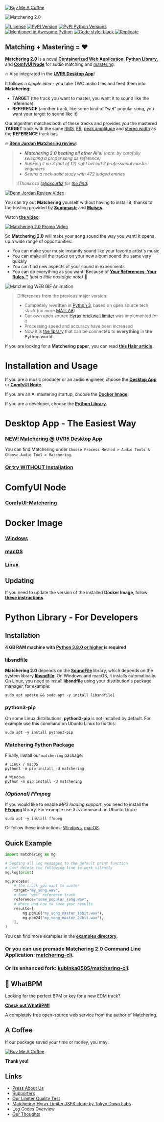 [![Buy Me A Coffee](https://www.buymeacoffee.com/assets/img/custom_images/orange_img.png)](https://t.me/tribute/app?startapp=de85)

![Matchering 2.0](https://raw.githubusercontent.com/sergree/matchering/master/images/logo.png)

[![License](https://img.shields.io/pypi/l/matchering.svg)](https://pypi.python.org/pypi/matchering/)
[![PyPI Version](https://badge.fury.io/py/matchering.svg)](https://badge.fury.io/py/matchering)
[![PyPI Python Versions](https://img.shields.io/pypi/pyversions/matchering.svg)](https://pypi.python.org/pypi/matchering/)
[![Mentioned in Awesome Python](https://awesome.re/mentioned-badge.svg)](https://github.com/vinta/awesome-python)
[![Code style: black](https://img.shields.io/badge/code%20style-black-000000.svg)](https://github.com/psf/black)
[![Replicate](https://replicate.com/jimothyjohn/matchering/badge)](https://replicate.com/jimothyjohn/matchering)

## Matching + Mastering = ❤️

**[Matchering 2.0]** is a novel **[Containerized Web Application](#docker-image)**, **[Python Library][PyPI]**, and **[ComfyUI Node](#comfyui-node)** for audio matching and [mastering].

🔥 Also integrated in the **[UVR5 Desktop App](https://ultimatevocalremover.com/)**!

It follows a *simple idea* - you take TWO audio files and feed them into **Matchering**: 
- **TARGET** (the track you want to master, you want it to sound like the reference)
- **REFERENCE** (another track, like some kind of "wet" popular song, you want your target to sound like it)

Our algorithm matches both of these tracks and provides you the mastered **TARGET** track with the same [RMS], [FR], [peak amplitude] and [stereo width] as the **REFERENCE** track has.

🔥 **[Benn Jordan Matchering review][BennVideo]**:
> - ***Matchering 2.0 beating all other AI's**! (note: by carefully selecting a proper song as reference)*
> - *Ranking it no.3 (out of 12) right behind 2 professional master engineers*
> - *Seems a rock-solid study with 472 judged entries*
> 
> *(Thanks to [@bascurtiz](https://github.com/bascurtiz) for [the find](https://github.com/sergree/matchering/issues/59))*

[![Benn Jordan Review Video](http://i3.ytimg.com/vi/wZRV2H4PK0Q/hqdefault.jpg)][BennVideo]

You can try out **Matchering** yourself without having to install it, thanks to the hosting provided by **[Songmastr](https://www.songmastr.com/)** and **[Moises](https://moises.ai/)**.

Watch **[the video][Video]**:

[![Matchering 2.0 Promo Video](http://img.youtube.com/vi/8Su5STDYfcA/0.jpg)][Video]

So **Matchering 2.0** will make your song sound the way you want! It opens up a wide range of opportunities:
- You can make your music instantly sound like your favorite artist's music
- You can make all the tracks on your new album sound the same very quickly
- You can find new aspects of your sound in experiments
- You can do everything as you want! Because of **[Your References, Your Rules.™](https://macprovideo.com/article/audio-software/sound-tools-instant-online-mastering-with-reference-matching-now-in-open-beta)** *(just a little nostalgic note)* 🤭

![Matchering WEB GIF Animation](https://raw.githubusercontent.com/sergree/matchering/master/images/animation.gif "Matchering WEB")

> Differences from the previous major version:
> - Completely rewritten in [Python 3], based on open source tech stack (no more [MATLAB])
> - Our own open source [Hyrax] [brickwall limiter] was implemented for it
> - Processing speed and accuracy have been increased
> - Now it is [the library][PyPI] that can be connected to **everything** in **the Python world**

If you are looking for a **Matchering paper**, you can read **[this Habr article](https://habr.com/ru/post/709120/)**.

# Installation and Usage

If you are a music producer or an audio engineer, choose the **[Desktop App](#desktop-app---the-easiest-way)** or **[ComfyUI Node](#comfyui-node)**. 

If you are an AI mastering startup, choose the **[Docker Image](#docker-image)**. 

If you are a developer, choose the **[Python Library](#python-library---for-developers)**.

# Desktop App - The Easiest Way

### [NEW! Matchering @ UVR5 Desktop App](https://ultimatevocalremover.com/)
You can find Matchering under `Choose Process Method > Audio Tools & Choose Audio Tool > Matchering`.

### [Or try WITHOUT Installation](https://www.youtube.com/watch?v=Aw0nH6QqAck)

# ComfyUI Node

### [ComfyUI-Matchering](https://github.com/MuziekMagie/ComfyUI-Matchering)

# Docker Image

### [Windows](https://github.com/sergree/matchering/blob/master/DOCKER_WINDOWS.md)
### [macOS](https://github.com/sergree/matchering/blob/master/DOCKER_MACOS.md)
### [Linux](https://github.com/sergree/matchering/blob/master/DOCKER_LINUX.md)

## Updating

If you need to update the version of the installed **Docker Image**, follow **[these instructions](https://github.com/sergree/matchering/blob/master/DOCKER_UPDATING.md)**.

# Python Library - For Developers

## Installation

**4 GB RAM machine with [Python 3.8.0 or higher][Python 3] is required**

### libsndfile

**Matchering 2.0** depends on the **[SoundFile]** library, which depends on the system library **[libsndfile]**. On Windows and macOS, it installs automatically. On Linux, you need to install **[libsndfile]** using your distribution's package manager, for example:

```sudo apt update && sudo apt -y install libsndfile1```

### python3-pip

On some Linux distributions, **python3-pip** is not installed by default. For example use this command on Ubuntu Linux to fix this:

```sudo apt -y install python3-pip```

### Matchering Python Package

Finally, install our `matchering` package:

```
# Linux / macOS
python3 -m pip install -U matchering

# Windows
python -m pip install -U matchering
```

### *(Optional) FFmpeg*

If you would like to enable *MP3 loading support*, you need to install the **[FFmpeg][FFmpeg]** library. For example use this command on Ubuntu Linux:

```sudo apt -y install ffmpeg```

Or follow these instructions: [Windows][FFmpeg-win], [macOS][FFmpeg-mac].

## Quick Example

```python
import matchering as mg

# Sending all log messages to the default print function
# Just delete the following line to work silently
mg.log(print)

mg.process(
    # The track you want to master
    target="my_song.wav",
    # Some "wet" reference track
    reference="some_popular_song.wav",
    # Where and how to save your results
    results=[
        mg.pcm16("my_song_master_16bit.wav"),
        mg.pcm24("my_song_master_24bit.wav"),
    ],
)

```

You can find more examples in the **[examples directory]**.

### Or you can use premade **Matchering 2.0 Command Line Application**: **[matchering-cli]**.
### Or its enhanced fork: **[kubinka0505/matchering-cli]**.

## 💓 WhatBPM

Looking for the perfect BPM or key for a new EDM track?

**[Check out WhatBPM!](https://sergree.github.io/whatbpm)**

A completely free open-source web service from the author of Matchering.

## A Coffee

If our package saved your time or money, you may:

[![Buy Me A Coffee](https://www.buymeacoffee.com/assets/img/custom_images/orange_img.png)](https://t.me/tribute/app?startapp=de85)

**Thank you!**

## Links

- [Press About Us](https://github.com/sergree/matchering/blob/master/PRESS.md)
- [Supporters](https://github.com/sergree/matchering/blob/master/SUPPORTERS.md)
- [Our Limiter Quality Test](https://github.com/sergree/matchering/blob/master/LIMITER_TEST.md)
- [Matchering Hyrax Limiter JSFX clone by Tokyo Dawn Labs](https://github.com/JClones/JSFXClones/blob/master/JClones_Hyrax.md)
- [Log Codes Overview](https://github.com/sergree/matchering/blob/master/LOG_CODES.md)
- [Our Thoughts](https://github.com/sergree/matchering/blob/master/THOUGHTS.md)

[Matchering]: https://github.com/sergree/matchering
[Matchering 2.0]: https://github.com/sergree/matchering
[Hyrax]: https://github.com/sergree/matchering/tree/master/matchering/limiter
[mastering]: https://en.wikipedia.org/wiki/Audio_mastering
[RMS]: https://en.wikipedia.org/wiki/Root_mean_square
[FR]: https://en.wikipedia.org/wiki/Frequency_response
[peak amplitude]: https://en.wikipedia.org/wiki/Amplitude
[stereo width]: https://en.wikipedia.org/wiki/Stereo_imaging
[MATLAB]: https://www.mathworks.com/products/matlab.html
[Python 3]: https://www.python.org/
[brickwall limiter]: https://en.wikipedia.org/wiki/Dynamic_range_compression#Limiting
[PyPI]: https://pypi.org/project/matchering
[SoundFile]: https://github.com/bastibe/SoundFile#installation
[libsndfile]: http://www.mega-nerd.com/libsndfile/
[FFmpeg]: https://www.ffmpeg.org/download.html
[FFmpeg-win]: https://video.stackexchange.com/questions/20495/how-do-i-set-up-and-use-ffmpeg-in-windows
[FFmpeg-mac]: https://superuser.com/questions/624561/install-ffmpeg-on-os-x
[matchering-cli]: https://github.com/sergree/matchering-cli
[kubinka0505/matchering-cli]: https://github.com/kubinka0505/matchering-cli
[examples directory]: https://github.com/sergree/matchering/tree/master/examples
[Video]: http://www.youtube.com/watch?v=8Su5STDYfcA "Matchering 2.0 - Open Source Audio Matching and Mastering"
[BennVideo]: https://www.youtube.com/watch?v=wZRV2H4PK0Q "Benn Jordan Matchering 2.0 Review"
